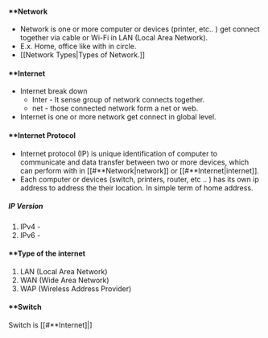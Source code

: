 #### **Network
- Network is one or more computer or devices (printer, etc.. ) get connect together via cable or Wi-Fi in LAN (Local Area Network).
- E.x. Home, office like with in circle.
- [[Network Types|Types of Network.]]
#### **Internet

- Internet break down
	- Inter - It sense group of network connects together. 
	- net - those connected network form a net or web. 
- Internet is one or more network get connect in global level.
#### **Internet Protocol 

- Internet protocol (IP) is unique identification of computer to communicate and data transfer between two or more devices, which can perform with in [[#**Network|network]] or [[#**Internet|internet]].
- Each computer or devices (switch, printers, router, etc .. ) has its own ip address to address the their location. In simple term of home address.

##### **IP Version**
1. IPv4 -
2. IPv6 -
#### **Type of the internet
1. LAN (Local Area Network)
2. WAN (Wide Area Network)
3. WAP (Wireless Address Provider)

#### **Switch

Switch is [[#**Internet]|]




